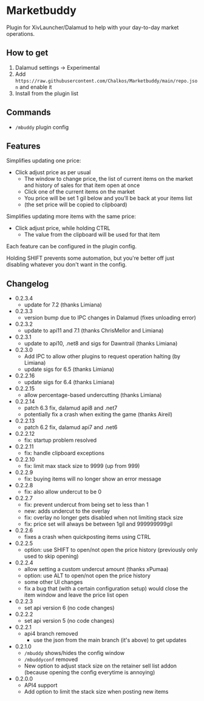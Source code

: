 # Marketbuddy

Plugin for XivLauncher/Dalamud to help with your day-to-day market operations.

## How to get

1. Dalamud settings -> Experimental
2. Add `https://raw.githubusercontent.com/Chalkos/Marketbuddy/main/repo.json` and enable it
3. Install from the plugin list

## Commands

* `/mbuddy` plugin config

## Features

Simplifies updating one price:
* Click adjust price as per usual
  * The window to change price, the list of current items on the market and history of sales for that item open at once
  * Click one of the current items on the market
  * You price will be set 1 gil below and you'll be back at your items list
  * (the set price will be copied to clipboard)

Simplifies updating more items with the same price:
* Click adjust price, while holding CTRL
  * The value from the clipboard will be used for that item

Each feature can be configured in the plugin config.

Holding SHIFT prevents some automation, but you're better off just disabling whatever you don't want in the config.

## Changelog

* 0.2.3.4
  * update for 7.2 (thanks Limiana)
* 0.2.3.3
  * version bump due to IPC changes in Dalamud (fixes unloading error)
* 0.2.3.2
  * update to api11 and 7.1 (thanks ChrisMellor and Limiana)
* 0.2.3.1
  * update to api10, .net8 and sigs for Dawntrail (thanks Limiana)
* 0.2.3.0
  * Add IPC to allow other plugins to request operation halting (by Limiana)
  * update sigs for 6.5 (thanks Limiana)
* 0.2.2.16
  * update sigs for 6.4 (thanks Limiana)
* 0.2.2.15
  * allow percentage-based undercutting (thanks Limiana)
* 0.2.2.14
  * patch 6.3 fix, dalamud api8 and .net7
  * potentially fix a crash when exiting the game (thanks Aireil)
* 0.2.2.13
  * patch 6.2 fix, dalamud api7 and .net6
* 0.2.2.12
  * fix: startup problem resolved
* 0.2.2.11
  * fix: handle clipboard exceptions
* 0.2.2.10
  * fix: limit max stack size to 9999 (up from 999)
* 0.2.2.9
  * fix: buying items will no longer show an error message
* 0.2.2.8
  * fix: also allow undercut to be 0
* 0.2.2.7
  * fix: prevent undercut from being set to less than 1
  * new: adds undercut to the overlay
  * fix: overlay no longer gets disabled when not limiting stack size
  * fix: price set will always be between 1gil and 999999999gil
* 0.2.2.6
  * fixes a crash when quickposting items using CTRL
* 0.2.2.5
  * option: use SHIFT to open/not open the price history (previously only used to skip opening)
* 0.2.2.4
  * allow setting a custom undercut amount (thanks xPumaa)
  * option: use ALT to open/not open the price history
  * some other UI changes
  * fix a bug that (with a certain configuration setup) would close the item window and leave the price list open
* 0.2.2.3
  * set api version 6 (no code changes)
* 0.2.2.2
  * set api version 5 (no code changes)
* 0.2.2.1
  * api4 branch removed
    * use the json from the main branch (it's above) to get updates
* 0.2.1.0
  * `/mbuddy` shows/hides the config window
  * `/mbuddyconf` removed
  * New option to adjust stack size on the retainer sell list addon (because opening the config everytime is annoying)
* 0.2.0.0
  * API4 support
  * Add option to limit the stack size when posting new items